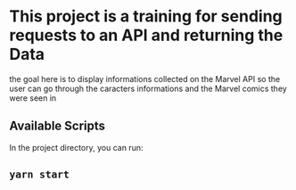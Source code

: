 # This project is a training for sending requests to an API and returning the Data

the goal here is to display informations collected on the Marvel API so the user can 
go through the caracters informations and the Marvel comics they were seen in

## Available Scripts

In the project directory, you can run:

## `yarn start`
